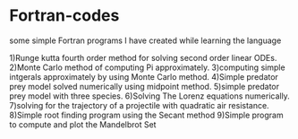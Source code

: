 # Fortran-codes
some simple Fortran programs I have created while learning the language

1)Runge kutta fourth order method for solving second order linear ODEs.
2)Monte Carlo method of computing Pi approximately.
3)computing simple intgerals approximately by using Monte Carlo method.
4)Simple predator prey model solved numerically using midpoint method.
5)simple predator prey model with three species.
6)Solving The Lorenz equations numerically.
7)solving for the trajectory of a projectile with quadratic air resistance.
8)Simple root finding program using the Secant method
9)Simple program to compute and plot the Mandelbrot Set

